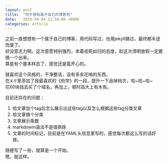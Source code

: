 ```yaml
---
layout: post
title:  "终于拥有属于自己的博客啦"
date:   2016-04-04 11:58:00 +0800
categories: article
---
```


之前一直想想有一个属于自己的博客，用代码写过，也用jekyll搞过，最终都半途而废了。  
好没意志力啊。这次意愿特别强烈，本着视死如归的态度，趁这次清明放假一定要搞一个出来。  
算是有个基本样态了，感觉还是蛮开心的。  

就喜欢这个风格的，干净整洁，没有多余花哨的东西。  
在`关于`里添加了我最喜欢的《劝学》的一段，提升一下品味档次，哈~哈~哈~  
花60块钱去买了个域名，再加上，顿时高大上有木有。  


目前还存在的问题：  
1. 给文章加个tag后怎么展示出这些tag以及怎么根据这些tag分类文章  
2. 给文章搞个分类  
3. 文章展示条数  
4. markdowm语法不是很熟练    
5. 文章的时间标记，目前是在YAML头信息里写的，感觉每次都这么写的话好挫。
  
随便写了一些，就算是一个开始。   
嗯，就这样。  